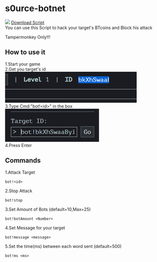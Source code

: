 # s0urce-botnet
[<img src="https://github.com/Tampermonkey/tampermonkey/blob/master/images/icon_grey.png" width="17">](https://greasyfork.org/zh-TW/scripts/436892-s0urce-botnet)
[Download Script](https://greasyfork.org/zh-TW/scripts/436892-s0urce-botnet)\
You can use this Script to hack your target's BTcoins and Block his attack

Tampermonkey Only!!!

## How to use it

1.Start your game\
2.Get you target's id\
![alt text](https://github.com/cmdenthusiant/s0urce-botnet/blob/main/README's/Screenshot%20(44).png)\
3.Type Cmd:"bot!\<id\>" in the box\
![alt text](https://github.com/cmdenthusiant/s0urce-botnet/blob/main/README's/Screenshot%20(45).png)\
4.Press Enter

## Commands

1.Attack Target
```
bot!<id>
```
2.Stop Attack
```
bot!stop
```
3.Set Amount of Bots (default=10,Max=25)
```
bot!botAmount <Number>
```
4.Set Message for your target
```
bot!message <message>
```
5.Set the time(ms) between each word sent (default=500)
```
bot!ms <ms>
```
